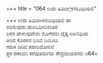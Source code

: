 +++
title = "064 ಉರು ತಿಮಿಙ್ಗಿಳನಬುಧಿಯಲಿ"

+++
ಉರು ತಿಮಿಂಗಿಳನಬುಧಿಯಲಿ ಡಾ  
ವರಿಸುವುದು ಹುಲುಮೀನಿನಂತಿರ  
ಲರಸ ಹೇಳುವುದೇನು ಮೊಗೆದನು ದೈತ್ಯ ಜಲನಿಧಿಯ  
ಅರಿದ ಕೊರಳಿನ ಬಸಿವ ಬಂಬಲು  
ಗರುಳ ಜರಿವ ಕಪಾಲದೊಗುನೆ  
ತ್ತರ ರಣಾವನಿ ಕರೆವುತಿರ್ದುದು ರೌದ್ರಮಯರಸವ    ॥64॥